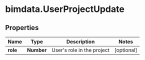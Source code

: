 # bimdata.UserProjectUpdate

## Properties

Name | Type | Description | Notes
------------ | ------------- | ------------- | -------------
**role** | **Number** | User&#39;s role in the project | [optional] 


